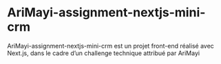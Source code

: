 # AriMayi-assignment-nextjs-mini-crm
AriMayi-assignment-nextjs-mini-crm est un projet front-end réalisé avec Next.js, dans le cadre d’un challenge technique attribué par AriMayi
